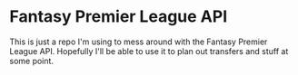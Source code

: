 # Fantasy Premier League API

This is just a repo I'm using to mess around with the Fantasy Premier League API. Hopefully I'll be able to use it to plan out transfers and stuff at some point.
